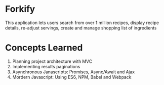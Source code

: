 # Forkify

This application lets users search from over 1 million recipes, display recipe details, re-adjust servings, create and manage shopping list of ingredients

# Concepts Learned
1. Planning project architecture with MVC
2. Implementing results paginations
3. Asynchronous Janascripts: Promises, Async/Await and Ajax
4. Mordern Javascript: Using ES6, NPM, Babel and Webpack